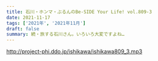 ```yaml
---
title: 石川・ホンマ・ぶるんのBe-SIDE Your Life! vol.809-3
date: 2021-11-17
tags: ['2021年', '2021年11月']
draft: false
summary: 続・旅する石川さん。いろいろ大変ですよね…
---
```


http://project-phi.ddo.jp/ishikawa/ishikawa809_3.mp3
